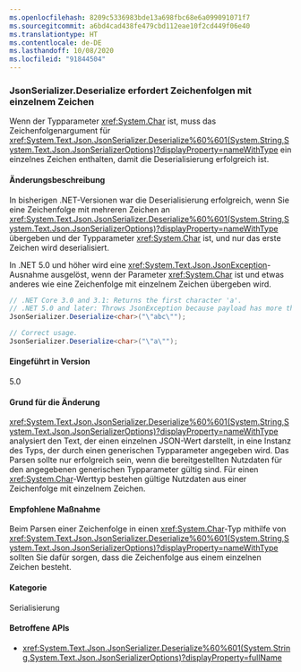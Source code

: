 ```yaml
---
ms.openlocfilehash: 8209c5336983bde13a698fbc68e6a099091071f7
ms.sourcegitcommit: a6bd4cad438fe479cbd112eae10f2cd449f06e40
ms.translationtype: HT
ms.contentlocale: de-DE
ms.lasthandoff: 10/08/2020
ms.locfileid: "91844504"
---
```

### <a name="jsonserializerdeserialize-requires-single-character-string"></a>JsonSerializer.Deserialize erfordert Zeichenfolgen mit einzelnem Zeichen

Wenn der Typparameter <xref:System.Char> ist, muss das Zeichenfolgenargument für <xref:System.Text.Json.JsonSerializer.Deserialize%60%601(System.String,System.Text.Json.JsonSerializerOptions)?displayProperty=nameWithType> ein einzelnes Zeichen enthalten, damit die Deserialisierung erfolgreich ist.

#### <a name="change-description"></a>Änderungsbeschreibung

In bisherigen .NET-Versionen war die Deserialisierung erfolgreich, wenn Sie eine Zeichenfolge mit mehreren Zeichen an <xref:System.Text.Json.JsonSerializer.Deserialize%60%601(System.String,System.Text.Json.JsonSerializerOptions)?displayProperty=nameWithType> übergeben und der Typparameter <xref:System.Char> ist, und nur das erste Zeichen wird deserialisiert.

In .NET 5.0 und höher wird eine <xref:System.Text.Json.JsonException>-Ausnahme ausgelöst, wenn der Parameter <xref:System.Char> ist und etwas anderes wie eine Zeichenfolge mit einzelnem Zeichen übergeben wird.

```csharp
// .NET Core 3.0 and 3.1: Returns the first character 'a'.
// .NET 5.0 and later: Throws JsonException because payload has more than one character.
JsonSerializer.Deserialize<char>("\"abc\"");

// Correct usage.
JsonSerializer.Deserialize<char>("\"a\"");
```

#### <a name="version-introduced"></a>Eingeführt in Version

5.0

#### <a name="reason-for-change"></a>Grund für die Änderung

<xref:System.Text.Json.JsonSerializer.Deserialize%60%601(System.String,System.Text.Json.JsonSerializerOptions)?displayProperty=nameWithType> analysiert den Text, der einen einzelnen JSON-Wert darstellt, in eine Instanz des Typs, der durch einen generischen Typparameter angegeben wird. Das Parsen sollte nur erfolgreich sein, wenn die bereitgestellten Nutzdaten für den angegebenen generischen Typparameter gültig sind. Für einen <xref:System.Char>-Werttyp bestehen gültige Nutzdaten aus einer Zeichenfolge mit einzelnem Zeichen.

#### <a name="recommended-action"></a>Empfohlene Maßnahme

Beim Parsen einer Zeichenfolge in einen <xref:System.Char>-Typ mithilfe von <xref:System.Text.Json.JsonSerializer.Deserialize%60%601(System.String,System.Text.Json.JsonSerializerOptions)?displayProperty=nameWithType> sollten Sie dafür sorgen, dass die Zeichenfolge aus einem einzelnen Zeichen besteht.

#### <a name="category"></a>Kategorie

Serialisierung

#### <a name="affected-apis"></a>Betroffene APIs

- <xref:System.Text.Json.JsonSerializer.Deserialize%60%601(System.String,System.Text.Json.JsonSerializerOptions)?displayProperty=fullName>

<!--

#### Affected APIs

- `M:System.Text.Json.JsonSerializer.Deserialize``1(System.String,System.Text.Json.JsonSerializerOptions)`

-->
